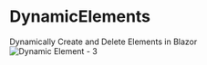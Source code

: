 # DynamicElements
Dynamically Create and Delete Elements in Blazor <br/>
![Dynamic Element - 3](https://user-images.githubusercontent.com/101889507/185916736-fc32e752-5246-4482-96a1-f066460a9b85.gif)
